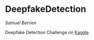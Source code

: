 # DeepfakeDetection
_Samuel Berrien_

Deepfake Detection Challenge on [Kaggle](https://www.kaggle.com/c/deepfake-detection-challenge)